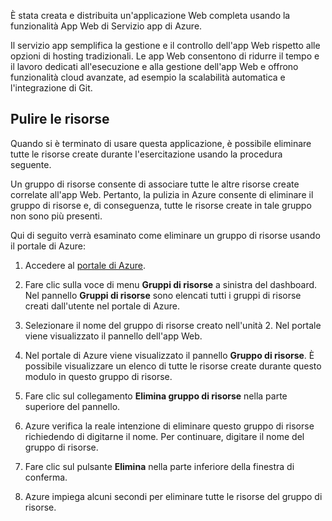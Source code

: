 È stata creata e distribuita un'applicazione Web completa usando la funzionalità App Web di Servizio app di Azure.

Il servizio app semplifica la gestione e il controllo dell'app Web rispetto alle opzioni di hosting tradizionali. Le app Web consentono di ridurre il tempo e il lavoro dedicati all'esecuzione e alla gestione dell'app Web e offrono funzionalità cloud avanzate, ad esempio la scalabilità automatica e l'integrazione di Git.

## <a name="clean-up-resources"></a>Pulire le risorse

Quando si è terminato di usare questa applicazione, è possibile eliminare tutte le risorse create durante l'esercitazione usando la procedura seguente.

Un gruppo di risorse consente di associare tutte le altre risorse create correlate all'app Web. Pertanto, la pulizia in Azure consente di eliminare il gruppo di risorse e, di conseguenza, tutte le risorse create in tale gruppo non sono più presenti.

Qui di seguito verrà esaminato come eliminare un gruppo di risorse usando il portale di Azure:

1. Accedere al [portale di Azure](https://portal.azure.com/?azure-portal=true).

1. Fare clic sulla voce di menu **Gruppi di risorse** a sinistra del dashboard. Nel pannello **Gruppi di risorse** sono elencati tutti i gruppi di risorse creati dall'utente nel portale di Azure.

1. Selezionare il nome del gruppo di risorse creato nell'unità 2. Nel portale viene visualizzato il pannello dell'app Web.

1. Nel portale di Azure viene visualizzato il pannello **Gruppo di risorse**. È possibile visualizzare un elenco di tutte le risorse create durante questo modulo in questo gruppo di risorse.

1. Fare clic sul collegamento **Elimina gruppo di risorse** nella parte superiore del pannello.

1. Azure verifica la reale intenzione di eliminare questo gruppo di risorse richiedendo di digitarne il nome. Per continuare, digitare il nome del gruppo di risorse.

1. Fare clic sul pulsante **Elimina** nella parte inferiore della finestra di conferma.

1. Azure impiega alcuni secondi per eliminare tutte le risorse del gruppo di risorse.
